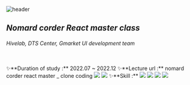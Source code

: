 ![header](https://capsule-render.vercel.app/api?type=waving&color=7fc7d8&height=250&section=header&text=React%20study%202022&fontSize=45&fontColor=fff&fontAlign=75)

## _Nomard corder React master class_

###### Hivelab, DTS Center, Gmarket UI development team

<br/>
✨**Duration of study :** 2022.07 ~ 2022.12
✨**Lecture url :** nomard corder react master _ clone coding
  <a href="https://nomadcoders.co/react-for-beginners/lobby" target="_blank"><img src="https://img.shields.io/badge/React-movie_app-fff?style=for-the-v=badge&logo=React&logoColor=fff"/></a> <a href="https://nomadcoders.co/react-masterclass/lobby" target="_blank"><img src="https://img.shields.io/badge/React-master_class-fff?style=for-the-v=badge&logo=React&logoColor=fff"/></a>
✨**Skill :** 
<img src="https://img.shields.io/badge/React-61DAFB?style=flat-square&logo=React&logoColor=black"/> <img src="https://img.shields.io/badge/TypeScript-3178C6?style=flat-square&logo=TypeScript&logoColor=white"/> <img src="https://img.shields.io/badge/JavaScript-F7DF1E?style=flat-square&logo=JavaScript&logoColor=black"/> <img src="https://img.shields.io/badge/styled_components-DB7093?style=flat-square&logo=styled-components&logoColor=white"/>
